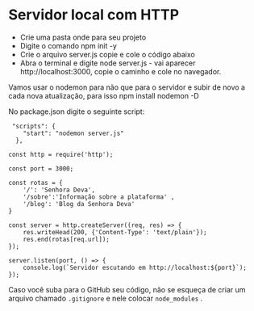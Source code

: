 # Servidor local com HTTP
<ul>
 <li>Crie uma pasta onde para seu projeto</li>
  <li>Digite o comando npm init -y</li>
  <li>Crie o arquivo server.js copie e cole o código abaixo</li>
  <li>Abra o terminal e digite node server.js - vai aparecer http://localhost:3000, copie o caminho e cole no navegador.</li>
</ul>



Vamos usar o nodemon para não que para o servidor e subir de novo a cada nova atualização, para isso npm install nodemon -D

No package.json digite o seguinte script: 
```Jsx
 "scripts": {
    "start": "nodemon server.js"
  },
```

```Jsx
const http = require('http');

const port = 3000;

const rotas = {
    '/': 'Senhora Deva',
    '/sobre':'Informação sobre a plataforma' ,
    '/blog': 'Blog da Senhora Deva'
}

const server = http.createServer((req, res) => {
    res.writeHead(200, {'Content-Type': 'text/plain'});
    res.end(rotas[req.url]);
});

server.listen(port, () => {
    console.log(`Servidor escutando em http://localhost:${port}`);
});
```
Caso você suba para o GitHub seu código, não se esqueça de criar um arquivo chamado `.gitignore`  e nele colocar `node_modules` .
